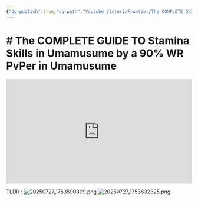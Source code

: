 ```yaml
---
{"dg-publish":true,"dg-path":"Youtube_VictoriaFrontier/The COMPLETE GUIDE TO Stamina Skills in Umamusume by a 90% WR PvPer in Umamusume.md","permalink":"/youtube-victoria-frontier/the-complete-guide-to-stamina-skills-in-umamusume-by-a-90-wr-pv-per-in-umamusume/","created":"2025-07-27T11:39:05.340+07:00","updated":"2025-07-27T23:15:57.806+07:00"}
---
```


# # The COMPLETE GUIDE TO Stamina Skills in Umamusume by a 90% WR PvPer in Umamusume
<iframe src="https://www.youtube.com/embed/HblegRha7Ys" title="" style="width:100%; aspect-ratio:16/9" loading="lazy" frameborder="0" allow="accelerometer; autoplay; clipboard-write; encrypted-media; gyroscope; picture-in-picture; web-share" allowfullscreen></iframe>

TLDR :
![20250727_1753590309.png](/img/user/Umamusume%20Global%20Docs/Youtube_VictoriaFrontier/20250727_1753590309.png)
![20250727_1753632325.png](/img/user/Umamusume%20Global%20Docs/Youtube_VictoriaFrontier/20250727_1753632325.png)